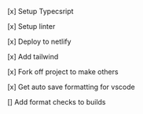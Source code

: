 [x] Setup Typecsript

[x] Setup linter

[x] Deploy to netlify

[x] Add tailwind

[x] Fork off project to make others

[x] Get auto save formatting for vscode

[] Add format checks to builds